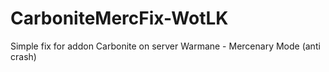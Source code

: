 # CarboniteMercFix-WotLK

Simple fix for addon Carbonite on server Warmane - Mercenary Mode (anti crash)
